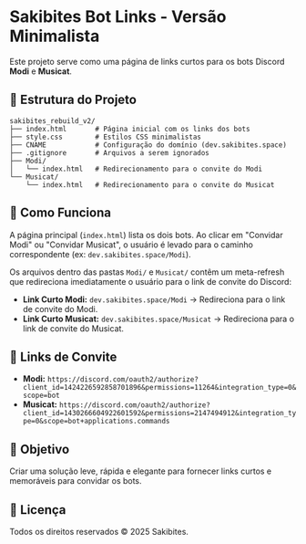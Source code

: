 # Sakibites Bot Links - Versão Minimalista

Este projeto serve como uma página de links curtos para os bots Discord **Modi** e **Musicat**.

## 📁 Estrutura do Projeto

```
sakibites_rebuild_v2/
├── index.html       # Página inicial com os links dos bots
├── style.css        # Estilos CSS minimalistas
├── CNAME            # Configuração do domínio (dev.sakibites.space)
├── .gitignore       # Arquivos a serem ignorados
├── Modi/
│   └── index.html   # Redirecionamento para o convite do Modi
└── Musicat/
    └── index.html   # Redirecionamento para o convite do Musicat
```

## 🚀 Como Funciona

A página principal (`index.html`) lista os dois bots. Ao clicar em "Convidar Modi" ou "Convidar Musicat", o usuário é levado para o caminho correspondente (ex: `dev.sakibites.space/Modi`).

Os arquivos dentro das pastas `Modi/` e `Musicat/` contêm um meta-refresh que redireciona imediatamente o usuário para o link de convite do Discord:

*   **Link Curto Modi:** `dev.sakibites.space/Modi` -> Redireciona para o link de convite do Modi.
*   **Link Curto Musicat:** `dev.sakibites.space/Musicat` -> Redireciona para o link de convite do Musicat.

## 🔗 Links de Convite

*   **Modi:** `https://discord.com/oauth2/authorize?client_id=1424226592858701896&permissions=11264&integration_type=0&scope=bot`
*   **Musicat:** `https://discord.com/oauth2/authorize?client_id=1430266604922601592&permissions=2147494912&integration_type=0&scope=bot+applications.commands`

## 🎯 Objetivo

Criar uma solução leve, rápida e elegante para fornecer links curtos e memoráveis para convidar os bots.

## 📄 Licença

Todos os direitos reservados © 2025 Sakibites.
